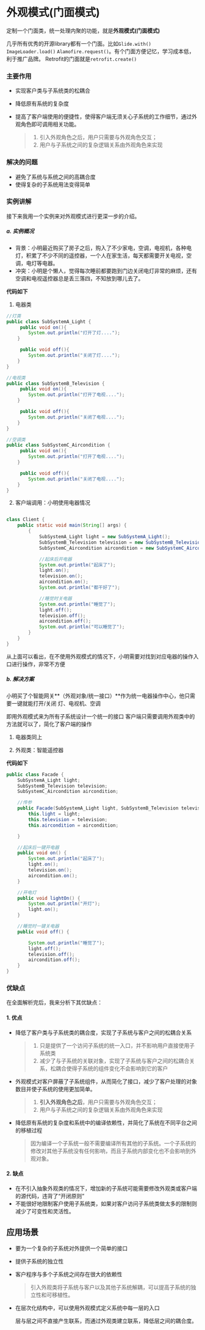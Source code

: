 # 外观模式(门面模式)

定制一个门面类，统一处理内聚的功能，就是**外观模式(门面模式)**

几乎所有优秀的开源library都有一个门面。比如`Glide.with()` `ImageLoader.load()` `Alamofire.request()`。有个门面方便记忆，学习成本低，利于推广品牌。 Retrofit的门面就是`retrofit.create()`

### 主要作用

- 实现客户类与子系统类的松耦合

- 降低原有系统的复杂度

- 提高了客户端使用的便捷性，使得客户端无须关心子系统的工作细节，通过外观角色即可调用相关功能。

   

  > 1. 引入外观角色之后，用户只需要与外观角色交互； 
  > 2. 用户与子系统之间的复杂逻辑关系由外观角色来实现

### 解决的问题

- 避免了系统与系统之间的高耦合度
- 使得复杂的子系统用法变得简单



### 实例讲解

接下来我用一个实例来对外观模式进行更深一步的介绍。 

##### a. 实例概况

- 背景：小明最近购买了房子之后，购入了不少家电，空调，电视机，各种电灯，积累了不少不同的遥控器，一个人在家生活，每天都需要开关电视，空调，电灯等电器。
- 冲突：小明是个懒人，觉得每次睡前都要跑到门边关闭电灯非常的麻烦，还有空调和电视遥控器总是丢三落四，不知放到哪儿去了。

**代码如下**

1. 电器类

```java
//灯类
public class SubSystemA_Light {  
     public void on(){  
        System.out.println("打开了灯....");  
    }  

     public void off(){  
        System.out.println("关闭了灯....");  
    }  
}  

//电视类
public class SubSystemB_Television {  
     public void on(){  
        System.out.println("打开了电视....");  
    }  

     public void off(){  
        System.out.println("关闭了电视....");  
    }  
}  

//空调类
public class SubSystemC_Aircondition {  
     public void on(){  
        System.out.println("打开了电视....");  
    }  

     public void off(){  
        System.out.println("关闭了电视....");  
    }  
}  

```

2. 客户端调用：小明使用电器情况

```java

class Client {
    public static void main(String[] args) {
        {
            SubSystemA_Light light = new SubSystemA_Light();
            SubSystemB_Television television = new SubSystemB_Television();
            SubSystemC_Aircondition aircondition = new SubSystemC_Aircondition();

            //起床后开电器
            System.out.println("起床了");
            light.on();
            television.on();
            aircondition.on();
            System.out.println("都干好了");

            //睡觉时关电器
            System.out.println("睡觉了");
            light.off();
            television.off();
            aircondition.off();
            System.out.println("可以睡觉了");
        }
    }
}
```

从上面可以看出，在不使用外观模式的情况下，小明需要对找到对应电器的操作入口进行操作，非常不方便

##### b. 解决方案

小明买了个智能网关**（外观对象/统一接口）**作为统一电器操作中心，他只需要一键就能打开/关闭 灯、电视机、空调

即用外观模式来为所有子系统设计一个统一的接口
客户端只需要调用外观类中的方法就可以了，简化了客户端的操作

1. 电器类同上

2. 外观类：智能遥控器

**代码如下**

```java
public class Facade {
    SubSystemA_Light light;
    SubSystemB_Television television;
    SubSystemC_Aircondition aircondition;

    //传参
    public Facade(SubSystemA_Light light, SubSystemB_Television television, SubSystemC_Aircondition aircondition) {
        this.light = light;
        this.television = television;
        this.aircondition = aircondition;

    }

    //起床后一键开电器
    public void on() {
        System.out.println("起床了");
        light.on();
        television.on();
        aircondition.on();
    }

    //开电灯
    public void lightOn() {
        System.out.println("开灯");
        light.on();
    }

    //睡觉时一键关电器
    public void off() {

        System.out.println("睡觉了");
        light.off();
        television.off();
        aircondition.off();
    }
}
```

### 优缺点

在全面解析完后，我来分析下其优缺点：

#### 1. 优点

- 降低了客户类与子系统类的耦合度，实现了子系统与客户之间的松耦合关系

  > 1. 只是提供了一个访问子系统的统一入口，并不影响用户直接使用子系统类
  > 2. 减少了与子系统的关联对象，实现了子系统与客户之间的松耦合关系，松耦合使得子系统的组件变化不会影响到它的客户

- 外观模式对客户屏蔽了子系统组件，从而简化了接口，减少了客户处理的对象数目并使子系统的使用更加简单。

  > 1. **引入外观角色之后**，用户只需要与外观角色交互；
  > 2. 用户与子系统之间的复杂逻辑关系由外观角色来实现

- 降低原有系统的复杂度和系统中的编译依赖性，并简化了系统在不同平台之间的移植过程

  >  因为编译一个子系统一般不需要编译所有其他的子系统。一个子系统的修改对其他子系统没有任何影响，而且子系统内部变化也不会影响到外观对象。

#### 2. 缺点

- 在不引入抽象外观类的情况下，增加新的子系统可能需要修改外观类或客户端的源代码，违背了“开闭原则”
- 不能很好地限制客户使用子系统类，如果对客户访问子系统类做太多的限制则减少了可变性和灵活性。

## 应用场景

- 要为一个复杂的子系统对外提供一个简单的接口

- 提供子系统的独立性

- 客户程序与多个子系统之间存在很大的依赖性 

  > 引入外观类将子系统与客户以及其他子系统解耦，可以提高子系统的独立性和可移植性。

- 在层次化结构中，可以使用外观模式定义系统中每一层的入口

  层与层之间不直接产生联系，而通过外观类建立联系，降低层之间的耦合度。 

